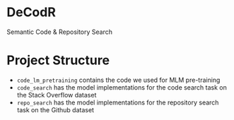 # DeCodR
Semantic Code &amp; Repository Search

# Project Structure

- `code_lm_pretraining` contains the code we used for MLM pre-training
- `code_search` has the model implementations for the code search task on the Stack Overflow dataset
- `repo_search` has the model implementations for the repository search task on the Github dataset

